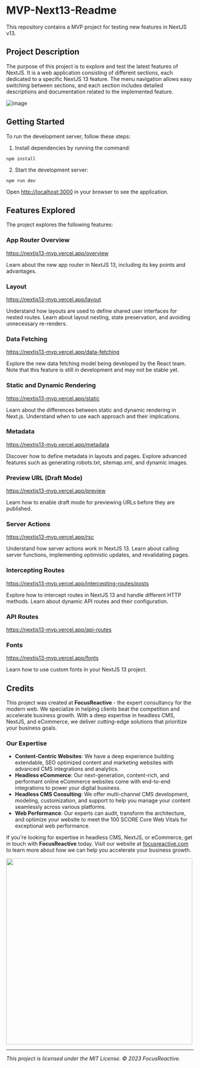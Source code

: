 # MVP-Next13-Readme

This repository contains a MVP project for testing new features in NextJS v13.

## Project Description

The purpose of this project is to explore and test the latest features of NextJS. It is a web application consisting of different sections, each dedicated to a specific NextJS 13 feature. The menu navigation allows easy switching between sections, and each section includes detailed descriptions and documentation related to the implemented feature.

![image](https://github.com/focusreactive/MVP-NextJS13-New-Features/assets/14885189/ce008274-92af-42a1-a4ad-9cb08a19e935)


## Getting Started

To run the development server, follow these steps:

1. Install dependencies by running the command:

```
npm install

```

2. Start the development server:

```
npm run dev

```

Open [http://localhost:3000](http://localhost:3000/) in your browser to see the application.

## Features Explored

The project explores the following features:

### App Router Overview

https://nextjs13-mvp.vercel.app/overview

Learn about the new app router in NextJS 13, including its key points and advantages.

### Layout

https://nextjs13-mvp.vercel.app/layout

Understand how layouts are used to define shared user interfaces for nested routes. Learn about layout nesting, state preservation, and avoiding unnecessary re-renders.

### Data Fetching

https://nextjs13-mvp.vercel.app/data-fetching

Explore the new data fetching model being developed by the React team. Note that this feature is still in development and may not be stable yet.

### Static and Dynamic Rendering

https://nextjs13-mvp.vercel.app/static

Learn about the differences between static and dynamic rendering in Next.js. Understand when to use each approach and their implications.

### Metadata

https://nextjs13-mvp.vercel.app/metadata

Discover how to define metadata in layouts and pages. Explore advanced features such as generating robots.txt, sitemap.xml, and dynamic images.

### Preview URL (Draft Mode)

https://nextjs13-mvp.vercel.app/preview

Learn how to enable draft mode for previewing URLs before they are published.

### Server Actions

https://nextjs13-mvp.vercel.app/rsc

Understand how server actions work in NextJS 13. Learn about calling server functions, implementing optimistic updates, and revalidating pages.

### Intercepting Routes

https://nextjs13-mvp.vercel.app/intercepting-routes/posts

Explore how to intercept routes in NextJS 13 and handle different HTTP methods. Learn about dynamic API routes and their configuration.

### API Routes

https://nextjs13-mvp.vercel.app/api-routes

### Fonts

https://nextjs13-mvp.vercel.app/fonts

Learn how to use custom fonts in your NextJS 13 project.

## Credits

This project was created at **FocusReactive** - the expert consultancy for the modern web. We specialize in helping clients beat the competition and accelerate business growth. With a deep expertise in headless CMS, NextJS, and eCommerce, we deliver cutting-edge solutions that prioritize your business goals.

### Our Expertise

- **Content-Centric Websites**: We have a deep experience building extendable, SEO optimized content and marketing websites with advanced CMS integrations and analytics.
- **Headless eCommerce**: Our next-generation, content-rich, and performant online eCommerce websites come with end-to-end integrations to power your digital business.
- **Headless CMS Consulting**: We offer multi-channel CMS development, modeling, customization, and support to help you manage your content seamlessly across various platforms.
- **Web Performance**: Our experts can audit, transform the architecture, and optimize your website to meet the 100 SCORE Core Web Vitals for exceptional web performance.

If you're looking for expertise in headless CMS, NextJS, or eCommerce, get in touch with **FocusReactive** today. Visit our website at [focusreactive.com](https://focusreactive.com/) to learn more about how we can help you accelerate your business growth.

<image src="https://github.com/focusreactive/MVP-NextJS13-New-Features/assets/14885189/7c67e385-3f79-43e3-ba27-bada1ebddf03" width="500px"/>


---

*This project is licensed under the MIT License. © 2023 FocusReactive.*
